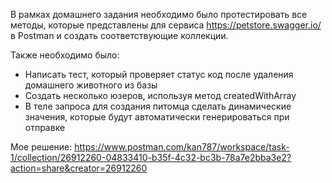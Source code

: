 В рамках домашнего задания необходимо было протестировать все методы, которые представлены для сервиса https://petstore.swagger.io/ в Postman и создать соответствующие коллекции.

Также необходимо было:
* Написать тест, который проверяет статус код после удаления домашнего животного из базы
* Создать несколько юзеров, используя метод createdWithArray
* В теле запроса для создания питомца сделать динамические значения, которые будут автоматически генерироваться при отправке

Мое решение: https://www.postman.com/kan787/workspace/task-1/collection/26912260-04833410-b35f-4c32-bc3b-78a7e2bba3e2?action=share&creator=26912260
